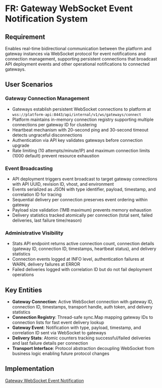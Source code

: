 # FR: Gateway WebSocket Event Notification System

## Requirement

Enables real-time bidirectional communication between the platform and gateway instances via WebSocket protocol for event notifications and connection management, supporting persistent connections that broadcast API deployment events and other operational notifications to connected gateways.

## User Scenarios

### Gateway Connection Management
- Gateways establish persistent WebSocket connections to platform at `wss://platform-api:8443/api/internal/v1/ws/gateways/connect`
- Platform maintains in-memory connection registry supporting multiple connections per gateway ID for clustering
- Heartbeat mechanism with 20-second ping and 30-second timeout detects ungraceful disconnections
- Authentication via API key validates gateways before connection upgrade
- Rate limiting (10 attempts/minute/IP) and maximum connection limits (1000 default) prevent resource exhaustion

### Event Broadcasting
- API deployment triggers event broadcast to target gateway connections with API UUID, revision ID, vhost, and environment
- Events serialized as JSON with type identifier, payload, timestamp, and correlation ID for tracing
- Sequential delivery per connection preserves event ordering within gateway
- Payload size validation (1MB maximum) prevents memory exhaustion
- Delivery statistics tracked atomically per connection (total sent, failed deliveries, last failure time/reason)

### Administrative Visibility
- Stats API endpoint returns active connection count, connection details (gateway ID, connection ID, timestamps, heartbeat status), and delivery statistics
- Connection events logged at INFO level, authentication failures at WARN, delivery failures at ERROR
- Failed deliveries logged with correlation ID but do not fail deployment operations

## Key Entities

- **Gateway Connection**: Active WebSocket connection with gateway ID, connection ID, timestamps, transport handle, auth token, and delivery statistics
- **Connection Registry**: Thread-safe sync.Map mapping gateway IDs to connection lists for fast event delivery lookup
- **Gateway Event**: Notification with type, payload, timestamp, and correlation ID sent via WebSocket to gateways
- **Delivery Stats**: Atomic counters tracking successful/failed deliveries and last failure details per connection
- **Transport Interface**: Protocol abstraction decoupling WebSocket from business logic enabling future protocol changes

## Implementation

[Gateway WebSocket Event Notification](../impls/gateway-websocket-events/gateway-websocket-events.md)
